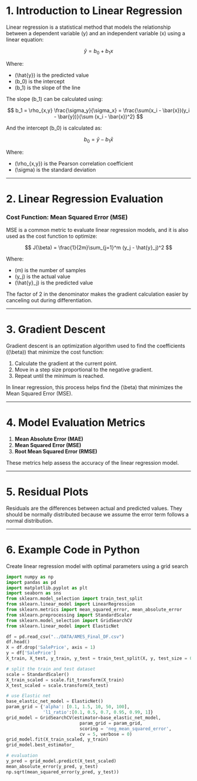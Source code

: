 # **1. Introduction to Linear Regression**

Linear regression is a statistical method that models the relationship between a dependent variable \(y\) and an independent variable \(x\) using a linear equation:

$$
\hat{y} = b_0 + b_1 x
$$

Where:
- \(\hat{y}\) is the predicted value
- \(b_0\) is the intercept
- \(b_1\) is the slope of the line

The slope \(b_1\) can be calculated using:

$$
b_1 = \rho_{x,y} \frac{\sigma_y}{\sigma_x} = \frac{\sum(x_i - \bar{x})(y_i - \bar{y})}{\sum (x_i - \bar{x})^2}
$$

And the intercept \(b_0\) is calculated as:

$$
b_0 = \bar{y} - b_1 \bar{x}
$$

Where:
- \(\rho_{x,y}\) is the Pearson correlation coefficient
- \(\sigma\) is the standard deviation

---

# **2. Linear Regression Evaluation**

### **Cost Function: Mean Squared Error (MSE)**

MSE is a common metric to evaluate linear regression models, and it is also used as the cost function to optimize:

$$
J(\beta) = \frac{1}{2m}\sum_{j=1}^m (y_j - \hat{y}_j)^2
$$

Where:
- \(m\) is the number of samples
- \(y_j\) is the actual value
- \(\hat{y}_j\) is the predicted value

The factor of 2 in the denominator makes the gradient calculation easier by canceling out during differentiation.

---

# **3. Gradient Descent**

Gradient descent is an optimization algorithm used to find the coefficients (\(\beta\)) that minimize the cost function:

1. Calculate the gradient at the current point.
2. Move in a step size proportional to the negative gradient.
3. Repeat until the minimum is reached.

In linear regression, this process helps find the \(\beta\) that minimizes the Mean Squared Error (MSE).

---

# **4. Model Evaluation Metrics**

1. **Mean Absolute Error (MAE)**
2. **Mean Squared Error (MSE)**
3. **Root Mean Squared Error (RMSE)**

These metrics help assess the accuracy of the linear regression model.

---

# **5. Residual Plots**

Residuals are the differences between actual and predicted values. They should be normally distributed because we assume the error term follows a normal distribution.

---

# **6. Example Code in Python**
Create linear regression model with optimal parameters using a grid search 

```python
import numpy as np
import pandas as pd
import matplotlib.pyplot as plt
import seaborn as sns
from sklearn.model_selection import train_test_split
from sklearn.linear_model import LinearRegression
from sklearn.metrics import mean_squared_error, mean_absolute_error
from sklearn.preprocessing import StandardScaler
from sklearn.model_selection import GridSearchCV
from sklearn.linear_model import ElasticNet

df = pd.read_csv("../DATA/AMES_Final_DF.csv")
df.head()
X = df.drop('SalePrice', axis = 1)
y = df['SalePrice']
X_train, X_test, y_train, y_test = train_test_split(X, y, test_size = 0.1, random_state = 101)

# split the train and test dataset
scale = StandardScaler()
X_train_scaled = scale.fit_transform(X_train)
X_test_scaled = scale.transform(X_test)

# use Elastic net
base_elastic_net_model = ElasticNet()
param_grid = {'alpha': [0.1, 1.5, 10, 50, 100], 
			  'l1_ratio':[0.1, 0.5, 0.7, 0.95, 0.99, 1]}
grid_model = GridSearchCV(estimator=base_elastic_net_model,
							param_grid = param_grid,
							scoring = 'neg_mean_squared_error', 
							cv = 5, verbose = 0)
grid_model.fit(X_train_scaled, y_train)
grid_model.best_estimator_

# evaluation
y_pred = grid_model.predict(X_test_scaled)
mean_absolute_error(y_pred, y_test)
np.sqrt(mean_squared_error(y_pred, y_test))

```

